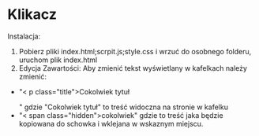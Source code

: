 # Klikacz
Instalacja:
1. Pobierz pliki index.html;scrpit.js;style.css i wrzuć do osobnego folderu, uruchom plik index.html
2. Edycja Zawartości:
Aby zmienić tekst wyświetlany w kafelkach należy zmienić:
- "< p class="title">Cokolwiek tytuł</p>" gdzie "Cokolwiek tytuł" to treść widoczna na stronie w kafelku
- "< span class="hidden">cokolwiek</span>" gdzie to treść jaka będzie kopiowana do schowka i wklejana w wskaznym miejscu.

